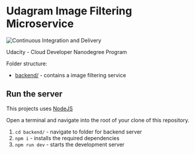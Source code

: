 # Udagram Image Filtering Microservice
![Continuous Integration and Delivery](https://github.com/marcusholmgren/udagram/workflows/Continuous%20Integration%20and%20Delivery/badge.svg)

Udacity - Cloud Developer Nanodegree Program


Folder structure:
* [backend/](/backend/README.md) - contains a image filtering service

## Run the server

This projects uses [NodeJS](https://nodejs.org/en/)

Open a terminal and navigate into the root of your clone of this repository.

1. `cd backend/` - navigate to folder for backend server
2. `npm i` - installs the required dependencies
3. `npm run dev` - starts the development server
